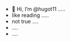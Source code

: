 - 👋 Hi, I’m @hugot11 .....
- like reading .....
- not true ....
- ....
- ....
<!---
hugot11/hugot11 is a ✨ special ✨ repository because its `README.md` (this file) appears on your GitHub profile.
You can click the Preview link to take a look at your changes.
--->
